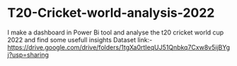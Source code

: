 # T20-Cricket-world-analysis-2022
I make a dashboard in Power Bi tool and analyse the t20 cricket world cup 2022 and find some usefull insights
Dataset link:-
https://drive.google.com/drive/folders/1tgXa0rtIeqUJ51Qnbkq7Cxw8v5ijBYgj?usp=sharing
